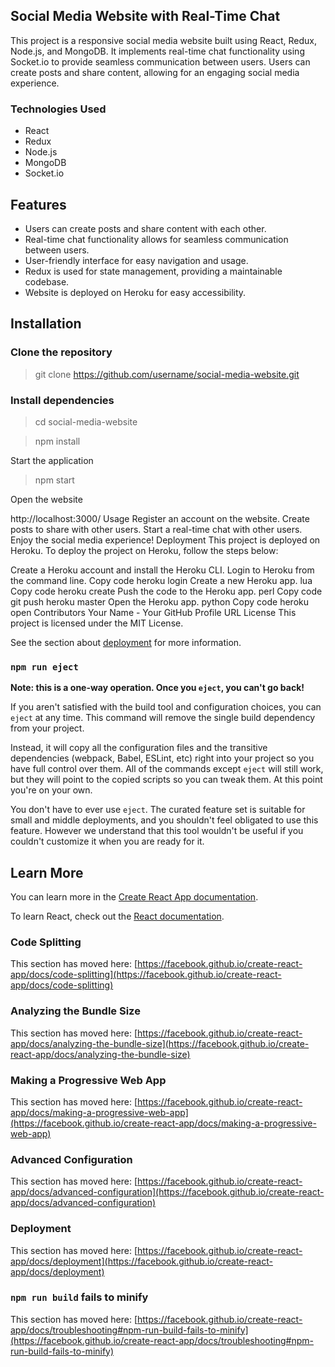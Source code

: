 ## Social Media Website with Real-Time Chat

This project is a responsive social media website built using React, Redux, Node.js, and MongoDB. It implements real-time chat functionality using Socket.io to provide seamless communication between users. Users can create posts and share content, allowing for an engaging social media experience.

### Technologies Used

- React
- Redux
- Node.js
- MongoDB
- Socket.io

## Features

- Users can create posts and share content with each other.
- Real-time chat functionality allows for seamless communication between users.
- User-friendly interface for easy navigation and usage.
- Redux is used for state management, providing a maintainable codebase.
- Website is deployed on Heroku for easy accessibility.

## Installation

### Clone the repository

> git clone https://github.com/username/social-media-website.git

### Install dependencies

> cd social-media-website

> npm install

Start the application

> npm start

Open the website

http://localhost:3000/
Usage
Register an account on the website.
Create posts to share with other users.
Start a real-time chat with other users.
Enjoy the social media experience!
Deployment
This project is deployed on Heroku. To deploy the project on Heroku, follow the steps below:

Create a Heroku account and install the Heroku CLI.
Login to Heroku from the command line.
Copy code
heroku login
Create a new Heroku app.
lua
Copy code
heroku create <app-name>
Push the code to the Heroku app.
perl
Copy code
git push heroku master
Open the Heroku app.
python
Copy code
heroku open
Contributors
Your Name - Your GitHub Profile URL
License
This project is licensed under the MIT License.

See the section about [deployment](https://facebook.github.io/create-react-app/docs/deployment) for more information.

### `npm run eject`

**Note: this is a one-way operation. Once you `eject`, you can't go back!**

If you aren't satisfied with the build tool and configuration choices, you can `eject` at any time. This command will remove the single build dependency from your project.

Instead, it will copy all the configuration files and the transitive dependencies (webpack, Babel, ESLint, etc) right into your project so you have full control over them. All of the commands except `eject` will still work, but they will point to the copied scripts so you can tweak them. At this point you're on your own.

You don't have to ever use `eject`. The curated feature set is suitable for small and middle deployments, and you shouldn't feel obligated to use this feature. However we understand that this tool wouldn't be useful if you couldn't customize it when you are ready for it.

## Learn More

You can learn more in the [Create React App documentation](https://facebook.github.io/create-react-app/docs/getting-started).

To learn React, check out the [React documentation](https://reactjs.org/).

### Code Splitting

This section has moved here: [https://facebook.github.io/create-react-app/docs/code-splitting](https://facebook.github.io/create-react-app/docs/code-splitting)

### Analyzing the Bundle Size

This section has moved here: [https://facebook.github.io/create-react-app/docs/analyzing-the-bundle-size](https://facebook.github.io/create-react-app/docs/analyzing-the-bundle-size)

### Making a Progressive Web App

This section has moved here: [https://facebook.github.io/create-react-app/docs/making-a-progressive-web-app](https://facebook.github.io/create-react-app/docs/making-a-progressive-web-app)

### Advanced Configuration

This section has moved here: [https://facebook.github.io/create-react-app/docs/advanced-configuration](https://facebook.github.io/create-react-app/docs/advanced-configuration)

### Deployment

This section has moved here: [https://facebook.github.io/create-react-app/docs/deployment](https://facebook.github.io/create-react-app/docs/deployment)

### `npm run build` fails to minify

This section has moved here: [https://facebook.github.io/create-react-app/docs/troubleshooting#npm-run-build-fails-to-minify](https://facebook.github.io/create-react-app/docs/troubleshooting#npm-run-build-fails-to-minify)
